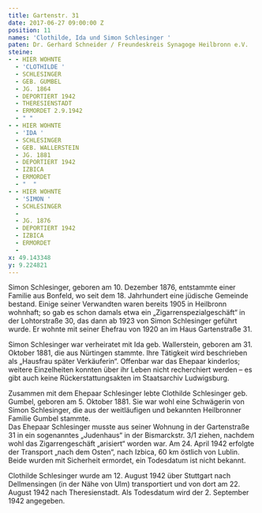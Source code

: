 ```yaml
---
title: Gartenstr. 31
date: 2017-06-27 09:00:00 Z
position: 11
names: 'Clothilde, Ida und Simon Schlesinger '
paten: Dr. Gerhard Schneider / Freundeskreis Synagoge Heilbronn e.V.
steine:
- - HIER WOHNTE
  - 'CLOTHILDE '
  - SCHLESINGER
  - GEB. GUMBEL
  - JG. 1864
  - DEPORTIERT 1942
  - THERESIENSTADT
  - ERMORDET 2.9.1942
  - " "
- - HIER WOHNTE
  - 'IDA '
  - SCHLESINGER
  - GEB. WALLERSTEIN
  - JG. 1881
  - DEPORTIERT 1942
  - IZBICA
  - ERMORDET
  - "  "
- - HIER WOHNTE
  - 'SIMON '
  - SCHLESINGER
  - 
  - JG. 1876
  - DEPORTIERT 1942
  - IZBICA
  - ERMORDET
  - 
x: 49.143348
y: 9.224821
---
```


Simon Schlesinger, geboren am 10. Dezember 1876, entstammte einer Familie aus Bonfeld, wo seit dem 18. Jahrhundert eine jüdische Gemeinde bestand. Einige seiner Verwandten waren bereits 1905 in Heilbronn wohnhaft; so gab es schon damals etwa ein „Zigarrenspezialgeschäft“ in der Lohtorstraße 30, das dann ab 1923 von Simon Schlesinger geführt wurde. Er wohnte mit seiner Ehefrau von 1920 an im Haus Gartenstraße 31.

Simon Schlesinger war verheiratet mit Ida geb. Wallerstein, geboren am 31. Oktober 1881, die aus Nürtingen stammte. Ihre Tätigkeit wird beschrieben als „Hausfrau später Verkäuferin“. Offenbar war das Ehepaar kinderlos; weitere Einzelheiten konnten über ihr Leben nicht recherchiert werden – es gibt auch keine Rückerstattungsakten im Staatsarchiv Ludwigsburg.

Zusammen mit dem Ehepaar Schlesinger lebte Clothilde Schlesinger geb. Gumbel, geboren am 5. Oktober 1881. Sie war wohl eine Schwägerin von Simon Schlesinger, die aus der weitläufigen und bekannten Heilbronner Familie Gumbel stammte. \
Das Ehepaar Schlesinger musste aus seiner Wohnung in der Gartenstraße 31 in ein sogenanntes „Judenhaus“ in der Bismarckstr. 3/1 ziehen, nachdem wohl das Zigarrengeschäft „arisiert“ worden war. Am 24. April 1942 erfolgte der Transport „nach dem Osten“, nach Izbica, 60 km östlich von Lublin. Beide wurden mit Sicherheit ermordet, ein Todesdatum ist nicht bekannt. 

Clothilde Schlesinger wurde am 12. August 1942 über Stuttgart nach Dellmensingen (in der Nähe von Ulm) transportiert und von dort am 22. August 1942 nach Theresienstadt. Als Todesdatum wird der 2. September 1942 angegeben.